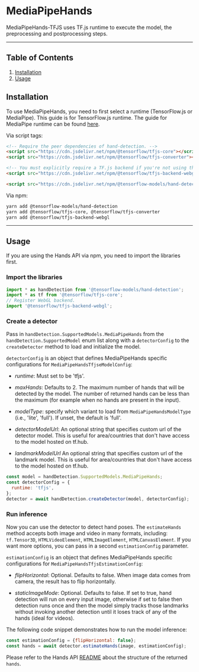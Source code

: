 # MediaPipeHands

MediaPipeHands-TFJS uses TF.js runtime to execute the model, the preprocessing and postprocessing steps.

--------------------------------------------------------------------------------

## Table of Contents

1.  [Installation](#installation)
2.  [Usage](#usage)

## Installation

To use MediaPipeHands, you need to first select a runtime (TensorFlow.js or MediaPipe).
This guide is for TensorFlow.js
runtime. The guide for MediaPipe runtime can be found
[here](https://github.com/tensorflow/tfjs-models/tree/master/hand-detection/src/mediapipe).

Via script tags:

```html
<!-- Require the peer dependencies of hand-detection. -->
<script src="https://cdn.jsdelivr.net/npm/@tensorflow/tfjs-core"></script>
<script src="https://cdn.jsdelivr.net/npm/@tensorflow/tfjs-converter"></script>

<!-- You must explicitly require a TF.js backend if you're not using the TF.js union bundle. -->
<script src="https://cdn.jsdelivr.net/npm/@tensorflow/tfjs-backend-webgl"></script>

<script src="https://cdn.jsdelivr.net/npm/@tensorflow-models/hand-detection"></script>
```

Via npm:

```sh
yarn add @tensorflow-models/hand-detection
yarn add @tensorflow/tfjs-core, @tensorflow/tfjs-converter
yarn add @tensorflow/tfjs-backend-webgl
```

-----------------------------------------------------------------------
## Usage

If you are using the Hands API via npm, you need to import the libraries first.

### Import the libraries

```javascript
import * as handDetection from '@tensorflow-models/hand-detection';
import * as tf from '@tensorflow/tfjs-core';
// Register WebGL backend.
import '@tensorflow/tfjs-backend-webgl';
```
### Create a detector

Pass in `handDetection.SupportedModels.MediaPipeHands` from the
`handDetection.SupportedModel` enum list along with a `detectorConfig` to the
`createDetector` method to load and initialize the model.

`detectorConfig` is an object that defines MediaPipeHands specific configurations for `MediaPipeHandsTfjseModelConfig`:

*   *runtime*: Must set to be 'tfjs'.

*   *maxHands*: Defaults to 2. The maximum number of hands that will be detected by the model. The number of returned hands can be less than the maximum (for example when no hands are present in the input).

*   *modelType*: specify which variant to load from `MediaPipeHandsModelType` (i.e.,
    'lite', 'full'). If unset, the default is 'full'.

*   *detectorModelUrl*: An optional string that specifies custom url of
the detector model. This is useful for area/countries that don't have access to the model hosted on tf.hub.
*   *landmarkModelUrl* An optional string that specifies custom url of
the landmark model. This is useful for area/countries that don't have access to the model hosted on tf.hub.

```javascript
const model = handDetection.SupportedModels.MediaPipeHands;
const detectorConfig = {
  runtime: 'tfjs',
};
detector = await handDetection.createDetector(model, detectorConfig);
```

### Run inference

Now you can use the detector to detect hand poses. The `estimateHands` method
accepts both image and video in many formats, including: `tf.Tensor3D`,
`HTMLVideoElement`, `HTMLImageElement`, `HTMLCanvasElement`. If you want more
options, you can pass in a second `estimationConfig` parameter.

`estimationConfig` is an object that defines MediaPipeHands specific configurations for `MediaPipeHandsTfjsEstimationConfig`:

*   *flipHorizontal*: Optional. Defaults to false. When image data comes from camera, the result has to flip horizontally.

*   *staticImageMode*: Optional. Defaults to false. If set to true, hand detection
will run on every input image, otherwise if set to false then detection runs
once and then the model simply tracks those landmarks without invoking
another detection until it loses track of any of the hands (ideal for videos).

The following code snippet demonstrates how to run the model inference:

```javascript
const estimationConfig = {flipHorizontal: false};
const hands = await detector.estimateHands(image, estimationConfig);
```

Please refer to the Hands API
[README](https://github.com/tensorflow/tfjs-models/blob/master/hand-detection/README.md#how-to-run-it)
about the structure of the returned `hands`.
